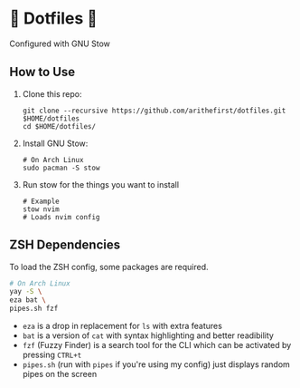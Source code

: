 # 🦄 Dotfiles 🦄
Configured with GNU Stow

## How to Use
1. Clone this repo:

    ```shell
    git clone --recursive https://github.com/arithefirst/dotfiles.git $HOME/dotfiles
    cd $HOME/dotfiles/
    ```
2. Install GNU Stow:

    ```shell
    # On Arch Linux
    sudo pacman -S stow
    ```
3. Run stow for the things you want to install
   ```shell
   # Example
   stow nvim
   # Loads nvim config
   ```

## ZSH Dependencies
To load the ZSH config, some packages are required.

```bash
# On Arch Linux
yay -S \
eza bat \
pipes.sh fzf
```
- `eza` is a drop in replacement for `ls` with extra features
- `bat` is a version of `cat` with syntax highlighting and better readibility
- `fzf` (Fuzzy Finder) is a search tool for the CLI which can be activated by pressing `CTRL+t`
- `pipes.sh` (run with `pipes` if you're using my config) just displays random pipes on the screen
